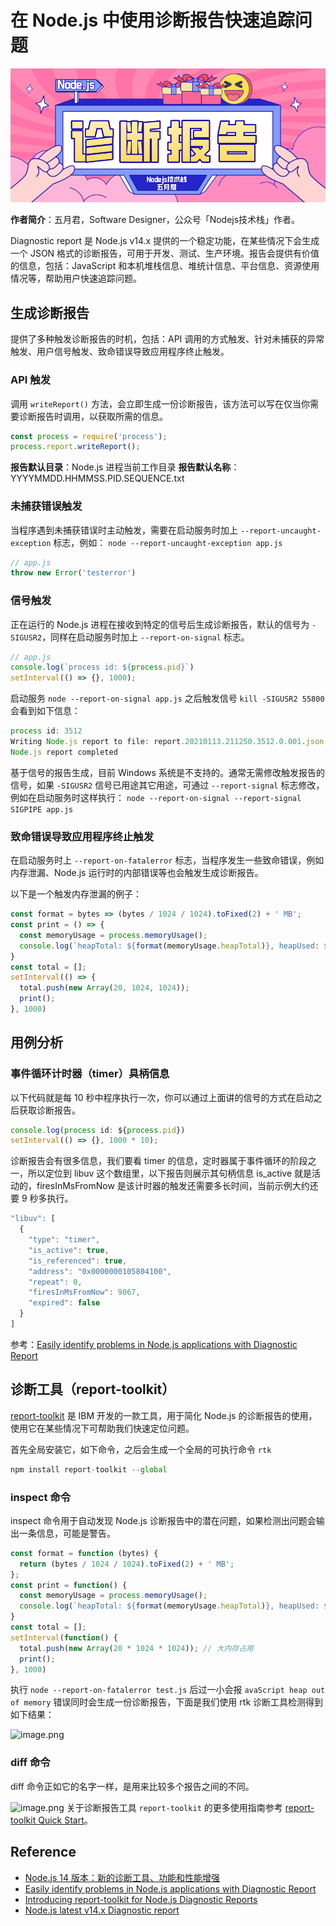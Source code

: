 # 在 Node.js 中使用诊断报告快速追踪问题

![](./img/report.png)

**作者简介**：五月君，Software Designer，公众号「Nodejs技术栈」作者。

Diagnostic report 是 Node.js v14.x 提供的一个稳定功能，在某些情况下会生成一个 JSON 格式的诊断报告，可用于开发、测试、生产环境。报告会提供有价值的信息，包括：JavaScript 和本机堆栈信息、堆统计信息、平台信息、资源使用情况等，帮助用户快速追踪问题。

## 生成诊断报告

提供了多种触发诊断报告的时机，包括：API 调用的方式触发、针对未捕获的异常触发、用户信号触发、致命错误导致应用程序终止触发。

### API 触发

调用 `writeReport()` 方法，会立即生成一份诊断报告，该方法可以写在仅当你需要诊断报告时调用，以获取所需的信息。

```javascript
const process = require('process');
process.report.writeReport();
```

**报告默认目录**：Node.js 进程当前工作目录
**报告默认名称**：YYYYMMDD.HHMMSS.PID.SEQUENCE.txt

### 未捕获错误触发

当程序遇到未捕获错误时主动触发，需要在启动服务时加上 `--report-uncaught-exception` 标志，例如： `node --report-uncaught-exception app.js`

```javascript
// app.js
throw new Error('testerror')
```

### 信号触发

正在运行的 Node.js 进程在接收到特定的信号后生成诊断报告，默认的信号为 `-SIGUSR2`，同样在启动服务时加上  `--report-on-signal` 标志。

```javascript
// app.js
console.log(`process id: ${process.pid}`)
setInterval(() => {}, 1000);
```

启动服务 `node --report-on-signal app.js` 之后触发信号 `kill -SIGUSR2 55800` 会看到如下信息：

```javascript
process id: 3512
Writing Node.js report to file: report.20210113.211250.3512.0.001.json
Node.js report completed
```

基于信号的报告生成，目前 Windows 系统是不支持的。通常无需修改触发报告的信号，如果 `-SIGUSR2` 信号已用途其它用途，可通过 `--report-signal` 标志修改，例如在启动服务时这样执行： `node --report-on-signal --report-signal SIGPIPE app.js`

### 致命错误导致应用程序终止触发

在启动服务时上 `--report-on-fatalerror` 标志，当程序发生一些致命错误，例如内存泄漏、Node.js 运行时的内部错误等也会触发生成诊断报告。

以下是一个触发内存泄漏的例子：

```javascript
const format = bytes => (bytes / 1024 / 1024).toFixed(2) + ' MB';
const print = () => {
  const memoryUsage = process.memoryUsage();
  console.log(`heapTotal: ${format(memoryUsage.heapTotal)}, heapUsed: ${format(memoryUsage.heapUsed)}`);
}
const total = [];
setInterval(() => {
  total.push(new Array(20, 1024, 1024));
  print();
}, 1000)
```

## 用例分析

### 事件循环计时器（timer）具柄信息

以下代码就是每 10 秒中程序执行一次，你可以通过上面讲的信号的方式在启动之后获取诊断报告。

```javascript
console.log(process id: ${process.pid})
setInterval(() => {}, 1000 * 10);
```

诊断报告会有很多信息，我们要看 timer 的信息，定时器属于事件循环的阶段之一，所以定位到 libuv 这个数组里，以下报告则展示其句柄信息 is_active 就是活动的，firesInMsFromNow 是该计时器的触发还需要多长时间，当前示例大约还要 9 秒多执行。

```javascript
"libuv": [
  {
    "type": "timer",
    "is_active": true,
    "is_referenced": true,
    "address": "0x0000000105804100",
    "repeat": 0,
    "firesInMsFromNow": 9067,
    "expired": false
  }
]
```

参考：[Easily identify problems in Node.js applications with Diagnostic Report](https://developer.ibm.com/articles/easily-identify-problems-in-your-nodejs-apps-with-diagnostic-report/)

## 诊断工具（report-toolkit）

[report-toolkit](https://ibm.github.io/report-toolkit) 是 IBM 开发的一款工具，用于简化 Node.js 的诊断报告的使用，使用它在某些情况下可帮助我们快速定位问题。

首先全局安装它，如下命令，之后会生成一个全局的可执行命令 `rtk`

```javascript
npm install report-toolkit --global
```

### inspect 命令

inspect 命令用于自动发现 Node.js 诊断报告中的潜在问题，如果检测出问题会输出一条信息，可能是警告。

```javascript
const format = function (bytes) {
  return (bytes / 1024 / 1024).toFixed(2) + ' MB';
};
const print = function() {
  const memoryUsage = process.memoryUsage();
  console.log(`heapTotal: ${format(memoryUsage.heapTotal)}, heapUsed: ${format(memoryUsage.heapUsed)}`);
}
const total = [];
setInterval(function() {
  total.push(new Array(20 * 1024 * 1024)); // 大内存占用
  print();
}, 1000)
```

执行 `node --report-on-fatalerror test.js` 后过一小会报 `avaScript heap out of memory` 错误同时会生成一份诊断报告，下面是我们使用 rtk 诊断工具检测得到如下结果：

![image.png](https://cdn.nlark.com/yuque/0/2021/png/335268/1610631618917-219361e4-cb6d-4754-9ef0-e9896e8fd052.png#align=left&display=inline&height=106&margin=%5Bobject%20Object%5D&name=image.png&originHeight=212&originWidth=2020&size=55667&status=done&style=none&width=1010)

### diff 命令

diff 命令正如它的名字一样，是用来比较多个报告之间的不同。

![image.png](https://cdn.nlark.com/yuque/0/2021/png/335268/1610632170157-7f3c3761-9452-4cc1-ae8e-03bb8816a814.png#align=left&display=inline&height=439&margin=%5Bobject%20Object%5D&name=image.png&originHeight=878&originWidth=2868&size=518271&status=done&style=none&width=1434)
关于诊断报告工具 `report-toolkit` 的更多使用指南参考 [report-toolkit Quick Start](https://ibm.github.io/report-toolkit/quick-start/#transforming-a-report)。

## Reference

- [Node.js 14 版本：新的诊断工具、功能和性能增强](https://developer.ibm.com/zh/languages/node-js/blogs/nodejs-14-ibm-release-blog/)
- [Easily identify problems in Node.js applications with Diagnostic Report](https://developer.ibm.com/articles/easily-identify-problems-in-your-nodejs-apps-with-diagnostic-report/)
- [Introducing report-toolkit for Node.js Diagnostic Reports](https://developer.ibm.com/technologies/node-js/articles/introducing-report-toolkit-for-nodejs-diagnostic-reports)
- [Node.js latest v14.x Diagnostic report](https://nodejs.org/dist/latest-v14.x/docs/api/report.html)
